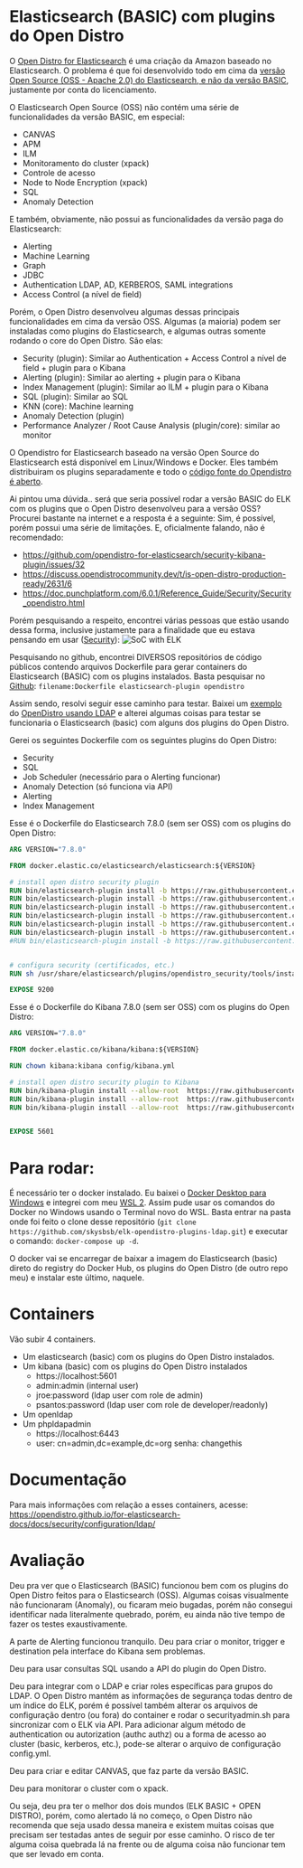 # Elasticsearch (BASIC) com plugins do Open Distro

O [Open Distro for Elasticsearch](https://opendistro.github.io/for-elasticsearch/) é uma criação da Amazon baseado no Elasticsearch. O problema é que foi desenvolvido todo em cima da [versão Open Source (OSS - Apache 2.0) do Elasticsearch, e não da versão BASIC](https://www.elastic.co/pt/subscriptions), justamente por conta do licenciamento.

O Elasticsearch Open Source (OSS) não contém uma série de funcionalidades da versão BASIC, em especial:
* CANVAS
* APM
* ILM
* Monitoramento do cluster (xpack)
* Controle de acesso
* Node to Node Encryption (xpack)
* SQL
* Anomaly Detection


E também, obviamente, não possui as funcionalidades da versão paga do Elasticsearch:
* Alerting
* Machine Learning
* Graph
* JDBC
* Authentication LDAP, AD, KERBEROS, SAML integrations
* Access Control (a nível de field)

Porém, o Open Distro desenvolveu algumas dessas principais funcionalidades em cima da versão OSS. Algumas (a maioria) podem ser instaladas como plugins do Elasticsearch, e algumas outras somente rodando o core do Open Distro. São elas:
* Security (plugin): Similar ao Authentication + Access Control a nível de field + plugin para o Kibana
* Alerting (plugin): Similar ao alerting + plugin para o Kibana
* Index Management (plugin): Similar ao ILM + plugin para o Kibana
* SQL (plugin): Similar ao SQL
* KNN (core): Machine learning
* Anomaly Detection (plugin)
* Performance Analyzer / Root Cause Analysis (plugin/core): similar ao monitor


O Opendistro for Elasticsearch baseado na versão Open Source do Elasticsearch está disponível em Linux/Windows e Docker. Eles também distribuiram os plugins separadamente e todo o [código fonte do Opendistro é aberto](https://github.com/opendistro-for-elasticsearch).

Ai pintou uma dúvida.. será que seria possível rodar a versão BASIC do ELK com os plugins que o Open Distro desenvolveu para a versão OSS?
Procurei bastante na internet e a resposta é a seguinte: Sim, é possível, porém possui uma série de limitações. E, oficialmente falando, não é recomendado:
* https://github.com/opendistro-for-elasticsearch/security-kibana-plugin/issues/32
* https://discuss.opendistrocommunity.dev/t/is-open-distro-production-ready/2631/6
* https://doc.punchplatform.com/6.0.1/Reference_Guide/Security/Security_opendistro.html

Porém pesquisando a respeito, encontrei várias pessoas que estão usando dessa forma, inclusive justamente para a finalidade que eu estava pensando em usar ([Security](https://medium.com/@ibrahim.ayadhi/deploying-of-infrastructure-and-technologies-for-a-soc-as-a-service-socass-8e1bbb885149)):
![SoC with ELK](https://miro.medium.com/max/1000/1*TAoB_84vsDlRA3LhWAuxxA.png)

Pesquisando no github, encontrei DIVERSOS repositórios de código públicos contendo arquivos Dockerfile para gerar containers do Elasticsearch (BASIC) com os plugins instalados. Basta pesquisar no [Github](https://github.com/): `filename:Dockerfile elasticsearch-plugin opendistro`

Assim sendo, resolvi seguir esse caminho para testar. Baixei um [exemplo](https://opendistro.github.io/for-elasticsearch-docs/docs/security/configuration/ldap/) do [OpenDistro usando LDAP](https://opendistro.github.io/for-elasticsearch-docs/assets/examples/ldap-example.zip) e alterei algumas coisas para testar se funcionaria o Elasticsearch (basic) com alguns dos plugins do Open Distro.

Gerei os seguintes Dockerfile com os seguintes plugins do Open Distro:
* Security
* SQL
* Job Scheduler (necessário para o Alerting funcionar)
* Anomaly Detection (só funciona via API)
* Alerting
* Index Management

Esse é o Dockerfile do Elasticsearch 7.8.0 (sem ser OSS) com os plugins do Open Distro:

```Dockerfile
ARG VERSION="7.8.0"

FROM docker.elastic.co/elasticsearch/elasticsearch:${VERSION}

# install open distro security plugin
RUN bin/elasticsearch-plugin install -b https://raw.githubusercontent.com/skysbsb/opendistro-plugins/master/7.8.0/elasticsearch/opendistro-job-scheduler.zip
RUN bin/elasticsearch-plugin install -b https://raw.githubusercontent.com/skysbsb/opendistro-plugins/master/7.8.0/elasticsearch/opendistro-alerting.zip
RUN bin/elasticsearch-plugin install -b https://raw.githubusercontent.com/skysbsb/opendistro-plugins/master/7.8.0/elasticsearch/opendistro-anomaly-detection.zip
RUN bin/elasticsearch-plugin install -b https://raw.githubusercontent.com/skysbsb/opendistro-plugins/master/7.8.0/elasticsearch/opendistro-index-management.zip
RUN bin/elasticsearch-plugin install -b https://raw.githubusercontent.com/skysbsb/opendistro-plugins/master/7.8.0/elasticsearch/opendistro-sql.zip
RUN bin/elasticsearch-plugin install -b https://raw.githubusercontent.com/skysbsb/opendistro-plugins/master/7.8.0/elasticsearch/opendistro-security.zip
#RUN bin/elasticsearch-plugin install -b https://raw.githubusercontent.com/skysbsb/opendistro-plugins/master/7.8.0/elasticsearch/performance-analyzer.zip


# configura security (certificados, etc.)
RUN sh /usr/share/elasticsearch/plugins/opendistro_security/tools/install_demo_configuration.sh -y -i

EXPOSE 9200


```

Esse é o Dockerfile do Kibana 7.8.0 (sem ser OSS) com os plugins do Open Distro:
```Dockerfile
ARG VERSION="7.8.0"

FROM docker.elastic.co/kibana/kibana:${VERSION}

RUN chown kibana:kibana config/kibana.yml

# install open distro security plugin to Kibana
RUN bin/kibana-plugin install --allow-root  https://raw.githubusercontent.com/skysbsb/opendistro-plugins/master/7.8.0/kibana/opendistro-alerting.zip
RUN bin/kibana-plugin install --allow-root  https://raw.githubusercontent.com/skysbsb/opendistro-plugins/master/7.8.0/kibana/opendistro-index-management.zip
RUN bin/kibana-plugin install --allow-root  https://raw.githubusercontent.com/skysbsb/opendistro-plugins/master/7.8.0/kibana/opendistro-security.zip


EXPOSE 5601

```


# Para rodar:
É necessário ter o docker instalado. Eu baixei o [Docker Desktop para Windows](https://docs.docker.com/docker-for-windows/install/) e integrei com meu [WSL 2](https://docs.microsoft.com/en-us/windows/wsl/install-win10). Assim pude usar os comandos do Docker no Windows usando o Terminal novo do WSL.
Basta entrar na pasta onde foi feito o clone desse repositório (`git clone https://github.com/skysbsb/elk-opendistro-plugins-ldap.git`) e executar o comando: `docker-compose up -d`.

O docker vai se encarregar de baixar a imagem do Elasticsearch (basic) direto do registry do Docker Hub, os plugins do Open Distro (de outro repo meu) e instalar este último, naquele.

# Containers
Vão subir 4 containers.
* Um elasticsearch (basic) com os plugins do Open Distro instalados.
* Um kibana (basic) com os plugins do Open Distro instalados
  * https://localhost:5601
  * admin:admin (internal user)
  * jroe:password (ldap user com role de admin)
  * psantos:password (ldap user com role de developer/readonly)
* Um openldap
* Um phpldapadmin
  * https://localhost:6443
  * user: cn=admin,dc=example,dc=org senha: changethis

# Documentação
Para mais informações com relação a esses containers, acesse: https://opendistro.github.io/for-elasticsearch-docs/docs/security/configuration/ldap/

# Avaliação
Deu pra ver que o Elasticsearch (BASIC) funcionou bem com os plugins do Open Distro feitos para o Elasticsearch (OSS). Algumas coisas visualmente não funcionaram (Anomaly), ou ficaram meio bugadas, porém não consegui identificar nada literalmente quebrado, porém, eu ainda não tive tempo de fazer os testes exaustivamente.

A parte de Alerting funcionou tranquilo. Deu para criar o monitor, trigger e destination pela interface do Kibana sem problemas. 

Deu para usar consultas SQL usando a API do plugin do Open Distro.

Deu para integrar com o LDAP e criar roles específicas para grupos do LDAP. O Open Distro mantém as informações de segurança todas dentro de um índice do ELK, porém é possível também alterar os arquivos de configuração dentro (ou fora) do container e rodar o securityadmin.sh para sincronizar com o ELK via API. Para adicionar algum método de authentication ou autorization (authc authz) ou a forma de acesso ao cluster (basic, kerberos, etc.), pode-se alterar o arquivo de configuração config.yml.

Deu para criar e editar CANVAS, que faz parte da versão BASIC.

Deu para monitorar o cluster com o xpack.

Ou seja, deu pra ter o melhor dos dois mundos (ELK BASIC + OPEN DISTRO), porém, como alertado lá no começo, o Open Distro não recomenda que seja usado dessa maneira e existem muitas coisas que precisam ser testadas antes de seguir por esse caminho. O risco de ter alguma coisa quebrada lá na frente ou de alguma coisa não funcionar tem que ser levado em conta.



